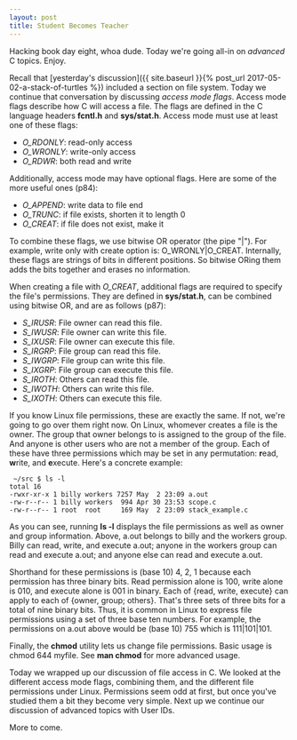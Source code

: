 ```yaml
---
layout: post
title: Student Becomes Teacher
---
```


Hacking book day eight, whoa dude. Today we're going all-in on *advanced* C topics. Enjoy. 

Recall that [yesterday's discussion]({{ site.baseurl }}{% post_url 2017-05-02-a-stack-of-turtles %}) included a section on file system. Today we continue that conversation by discussing *access mode flags*. Access mode flags describe how C will access a file. The flags are defined in the C language headers **fcntl.h** and **sys/stat.h**. Access mode must use at least one of these flags:
- *O_RDONLY*: read-only access
- *O_WRONLY*: write-only access
- *O_RDWR*: both read and write

Additionally, access mode may have optional flags. Here are some of the more useful ones (p84):
- *O_APPEND*: write data to file end
- *O_TRUNC*: if file exists, shorten it to length 0
- *O_CREAT*: if file does not exist, make it

To combine these flags, we use bitwise OR operator (the pipe "\|"). For example, write only with create option is: O\_WRONLY\|O\_CREAT. Internally, these flags are strings of bits in different positions. So bitwise ORing them adds the bits together and erases no information.

When creating a file with *O_CREAT*, additional flags are required to specify the file's permissions. They are defined in **sys/stat.h**, can be combined using bitwise OR, and are as follows (p87):
- *S_IRUSR*: File owner can read this file.
- *S_IWUSR*: File owner can write this file.
- *S_IXUSR*: File owner can execute this file.
- *S_IRGRP*: File group can read this file.
- *S_IWGRP*: File group can write this file.
- *S_IXGRP*: File group can execute this file.
- *S_IROTH*: Others can read this file.
- *S_IWOTH*: Others can write this file.
- *S_IXOTH*: Others can execute this file.

If you know Linux file permissions, these are exactly the same. If not, we're going to go over them right now. On Linux, whomever creates a file is the owner. The group that owner belongs to is assigned to the group of the file. And anyone is other users who are not a member of the group. Each of these have three permissions which may be set in any permutation: **r**ead, **w**rite, and **e**xecute. Here's a concrete example:

```shell
 ~/src $ ls -l
total 16
-rwxr-xr-x 1 billy workers 7257 May  2 23:09 a.out
-rw-r--r-- 1 billy workers  994 Apr 30 23:53 scope.c
-rw-r--r-- 1 root  root     169 May  2 23:09 stack_example.c
```

As you can see, running **ls -l** displays the file permissions as well as owner and group information. Above, a.out belongs to billy and the workers group. Billy can read, write, and execute a.out; anyone in the workers group can read and execute a.out; and anyone else can read and execute a.out.

Shorthand for these permissions is (base 10) 4, 2, 1 because each permission has three binary bits. Read permission alone is 100, write alone is 010, and execute alone is 001 in binary. Each of {read, write, execute} can apply to each of {owner, group; others}. That's three sets of three bits for a total of nine binary bits. Thus, it is common in Linux to express file permissions using a set of three base ten numbers. For example, the permissions on a.out above would be (base 10) 755 which is 111\|101\|101. 

Finally, the **chmod** utility lets us change file permissions. Basic usage is chmod 644 myfile. See **man chmod** for more advanced usage.

Today we wrapped up our discussion of file access in C. We looked at the different access mode flags, combining them, and the different file permissions under Linux. Permissions seem odd at first, but once you've studied them a bit they become very simple. Next up we continue our discussion of advanced topics with User IDs. 

More to come.

